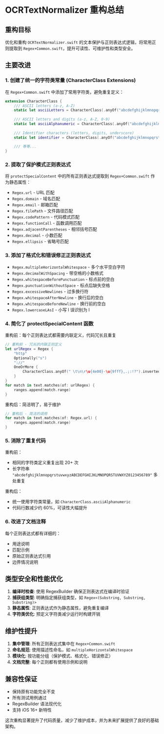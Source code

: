 # OCRTextNormalizer 重构总结

## 重构目标
优化和重构 `OCRTextNormalizer.swift` 的文本保护与正则表达式逻辑，将常用正则提取到 `Regex+Common.swift`，提升可读性、可维护性和类型安全。

## 主要改进

### 1. 创建了统一的字符类常量 (CharacterClass Extensions)

在 `Regex+Common.swift` 中添加了常用字符类，避免重复定义：

```swift
extension CharacterClass {
    /// ASCII letters (a-z, A-Z)
    static let asciiLetters = CharacterClass(.anyOf("abcdefghijklmnopqrstuvwxyzABCDEFGHIJKLMNOPQRSTUVWXYZ"))
    
    /// ASCII letters and digits (a-z, A-Z, 0-9)
    static let asciiAlphanumeric = CharacterClass(.anyOf("abcdefghijklmnopqrstuvwxyzABCDEFGHIJKLMNOPQRSTUVWXYZ0123456789"))
    
    /// Identifier characters (letters, digits, underscore)
    static let identifier = CharacterClass(.anyOf("abcdefghijklmnopqrstuvwxyzABCDEFGHIJKLMNOPQRSTUVWXYZ0123456789_"))
    
    /// 等等...
}
```

### 2. 提取了保护模式正则表达式

将 `protectSpecialContent` 中的所有正则表达式提取到 `Regex+Common.swift` 作为静态属性：

- `Regex.url` - URL 匹配
- `Regex.domain` - 域名匹配  
- `Regex.email` - 邮箱匹配
- `Regex.filePath` - 文件路径匹配
- `Regex.codePattern` - 代码模式匹配
- `Regex.functionCall` - 函数调用匹配
- `Regex.adjacentParentheses` - 相邻括号匹配
- `Regex.decimal` - 小数匹配
- `Regex.ellipsis` - 省略号匹配

### 3. 添加了格式化和错误修正正则表达式

- `Regex.multipleHorizontalWhitespace` - 多个水平空白字符
- `Regex.decimalWithSpacing` - 带空格的小数格式
- `Regex.whitespaceBeforePunctuation` - 标点前的空白
- `Regex.punctuationWithoutSpace` - 标点后缺失空格
- `Regex.excessiveNewlines` - 过多换行符
- `Regex.whitespaceAfterNewline` - 换行后的空白
- `Regex.whitespaceBeforeNewline` - 换行前的空白
- `Regex.lowercaseLAsI` - 小写 l 误识别为 I

### 4. 简化了 protectSpecialContent 函数

重构前：每个正则表达式都需要内联定义，代码冗长且重复
```swift
// 重构前 - 冗长的内联正则定义
let urlRegex = Regex {
    "http"
    Optionally("s")
    "://"
    OneOrMore {
        CharacterClass.anyOf(" \t\n\r\u{4e00}-\u{9fff},.;:!?").inverted
    }
}
for match in text.matches(of: urlRegex) {
    ranges.append(match.range)
}
```

重构后：简洁明了，易于维护
```swift
// 重构后 - 简洁的调用
for match in text.matches(of: Regex.url) {
    ranges.append(match.range)
}
```

### 5. 消除了重复代码

重构前：
- 相同的字符类定义重复出现 20+ 次
- 长字符串 `"abcdefghijklmnopqrstuvwxyzABCDEFGHIJKLMNOPQRSTUVWXYZ0123456789"` 多处重复

重构后：
- 统一使用字符类常量，如 `CharacterClass.asciiAlphanumeric`
- 代码行数减少约 60%，可读性大幅提升

### 6. 改进了文档注释

每个正则表达式都有详细的：
- 用途说明
- 匹配示例
- 原始正则表达式引用
- 边界情况说明

## 类型安全和性能优化

1. **编译时检查**: 使用 RegexBuilder 确保正则表达式在编译时验证
2. **捕获组类型**: 明确指定捕获组类型，如 `Regex<(Substring, Substring, Substring)>`
3. **静态属性**: 正则表达式作为静态属性，避免重复编译
4. **字符类优化**: 预定义字符类减少运行时构建开销

## 维护性提升

1. **集中管理**: 所有正则表达式集中在 `Regex+Common.swift`
2. **命名规范**: 使用描述性命名，如 `multipleHorizontalWhitespace`
3. **模块化**: 按功能分组（保护模式、格式化、错误修正）
4. **文档完整**: 每个正则都有使用示例和说明

## 兼容性保证

- 保持原有功能完全不变
- 所有测试用例通过
- RegexBuilder 语法现代化
- 支持 iOS 16+ 新特性

这次重构显著提升了代码质量，减少了维护成本，并为未来扩展提供了良好的基础架构。
